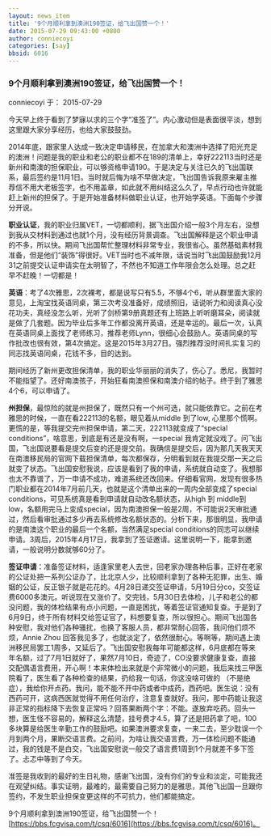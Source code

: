 ```yaml
---
layout: news_item
title: '9个月顺利拿到澳洲190签证，给飞出国赞一个！'
date: 2015-07-29 09:43:00 +0800
author: conniecoyi
categories: [say]
bbsid: 6016
---
```


### 9个月顺利拿到澳洲190签证，给飞出国赞一个！

conniecoyi 于： 2015-07-29

今天早上终于看到了梦寐以求的三个字“准签了”。内心激动但是表面很平淡，想到这里跟大家分享经历，也给大家鼓鼓劲。

2014年底，跟家里人达成一致决定申请移民，在加拿大和澳洲中选择了阳光充足的澳洲！问题是我的职业和老公的职业都不在189的清单上，幸好222113当时还是新州和南澳的担保职业，可以够资格申请190。于是决定与关注已久的飞出国联系，最后签约是11月1日。当时就后悔为啥不早做决定，飞出国告诉我原来雇主推荐信不用大老板签字，也不用盖章，如此就不用纠结这么久了，早点行动也许就能赶上新州的担保了。于是开始准备材料做职业认证，也开始学英语。下面每个步骤分开说。

**职业认证**，我的职业归属VET，一切都顺利，据飞出国介绍一般3个月左右，没想到我从交材料到通过也就1个月，没有经历背景调查。飞出国解释是这个职业申请的不多，所以快。期间飞出国帮忙整理材料非常专业，我很省心。虽然基础素材我准备，但是他们“装饰”得很好。VET当时也不减年限，话说当时飞出国鼓励我12月31之前提交认证申请实在太明智了，不然也不知道工作年限会怎么处理。总之赶早不赶晚！一切都是！

**英语**：考了4次雅思，2次裸考，都是说写只有5.5，不够4个6，听从群里面大家的意见，上淘宝找英语同桌，第三次考没准备好，成绩照旧，话说听力和阅读真心没花功夫，真经没怎么听，光听了剑桥第9册真题还有上班路上听听磨耳朵，阅读就是做了几套题。因为毕业后多年工作都没离开英语，还是幸运的。最后一次，认真在英语同桌上面找了老师练习，推荐老师Lynn，很细心会鼓励人。英语同桌的写作批改也很有效，第4次搞定。这是2015年3月27日。强烈推荐没时间扎实复习的同志找英语同桌，花钱不多，目的达到。

期间经历了新州更改担保清单，我的职业华丽丽的消失了，伤心了。悉尼，我暂时不能指望了。还好南澳孩子，开始狂看南澳担保和南澳介绍的帖子。终于到了雅思4个6，可以申请了。

**州担保**，最惊险的就是州担保了，既然只有一个州可选，就只能依靠它。之前在考雅思的时候，一直在看222113的名额，眼见着从middle 到了low, 心里那个慌啊。更慌的是，等我提交完州担保申请，第二天，222113就变成了“special conditions”，啥意思，到底是有还是没有啊，一special 我肯定就没戏了。问飞出国，飞出国说要看是提交后变的还是提交前。我确信是提交后，因为那几天我天天在南澳移民局的官网下载担保清单，每次都保存，分明看到就在我提交那一天之后就变了状态。飞出国安慰我说，应该是看到了我的申请，系统就自动变了。我想那也太不靠谱了，万一申请不成功，难道系统还改回来。仔细看官网，发现有很多热门职业都在2014年7月前几天，也就是这个清单出来的一周内全部变成了special conditions，可见系统真是看到申请就自动改名额状态，从high 到 middle到low，名额用完马上变成special，因为南澳担保一般是2周，不可能说2天审批通过，然后看审批通过多少再去系统修改名额状态的。分析下来，那很明显，我申请的是南澳这个职业的最后一个名额，当然满足special conditions的同志可以继续申请。3周后，2015年4月17日，我拿到了签证邀请。这里说明一下，能拿到邀请，一般说明分数就够60分了。

**签证申请**：准备签证材料，适逢家里老人去世，回老家办理各种后事，正好在老家的公证处把一系列公证办了，比北京人少，比较顺利拿到了各种无犯罪，出生、婚姻的公证，反正银子就是花花的。4月28日递交签证申请，5月19日分co，交签证费6000多澳元。听说现在又涨价了。交完钱，5月30日去体检，儿子和老公的都没问题，我的体检结果有点小问题，一直是困扰，等着签证官通知复查。于是到了6月9日，终于所有材料交给签证官了，料想要复查，所以很担心。期间飞出国各种安慰，我对他们各种骚扰，也换了客服人员，都非常耐心回答，我问他们烦不烦，Annie Zhou 回答我见多了，也就淡定了，依然很耐心。等啊等，期间遇上澳洲移民局罢工1周多，又延后了。飞出国安慰我每年可能都这样，6月底都在等来年名额，过了7月1日就好了，果然7月10日，奇迹了，CO没要求健康复查，直接交配偶语言费用，开心啊！本来体检出来就是个非常微小的问题，我后来找三甲医院看了，医生看了各种检查的结果，扔给我一句话，你这没啥可做的 （不是绝症），我给你开点药。我问，能不能不开中药或者中成药，西药吧。医生说：没有西药可开，这病西医就觉得不用任何治疗，注意复查就好。我问，那中药能让我这非正常的指标降下去恢复正常吗？回答果断两个字：不能。遂放弃吃药。回头一想，医生怪不容易的，解释这么清楚，挂号费才4.5，算了还是把药拿了吧，100多块算是给医生辛勤工作的鼓励吧。如果澳洲要求复查，一来二去，至少耽误一个月到两个月，果断交语言费。之前问，为啥让我交语言费，万一体检问题不能通过，我的钱是不是白交，飞出国安慰说一般交了语言费1周到1个月就差不多下签了。忐忑中等到了今天。

准签是我收到的最好的生日礼物，感谢飞出国，没有你们的专业和淡定，可能我还在观望纠结。事实证明，最难的，最需要自己努力的是雅思，其他飞出国一旦跟你签约，不发生职业担保变更这样的不可抗力，他们都能搞定。

9个月顺利拿到澳洲190签证，给飞出国赞一个！  [https://bbs.fcgvisa.com/t/csq/6016](https://bbs.fcgvisa.com/t/csq/6016)。
